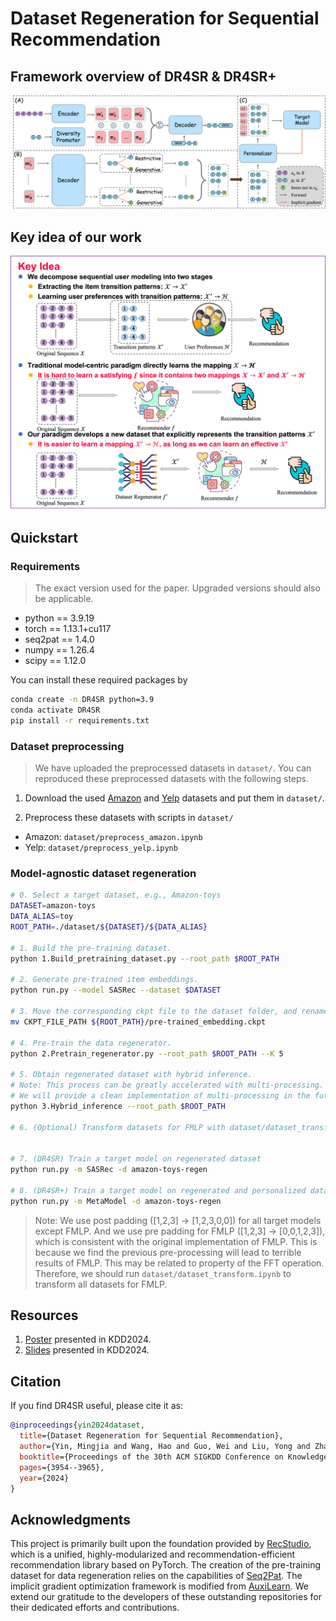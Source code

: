 # Dataset Regeneration for Sequential Recommendation

## Framework overview of DR4SR & DR4SR+

![framework](./assets/framework.png)

## Key idea of our work

![idea](./assets/idea.png)

## Quickstart

### Requirements

> The exact version used for the paper. Upgraded versions should also be applicable.

- python == 3.9.19
- torch == 1.13.1+cu117
- seq2pat == 1.4.0
- numpy == 1.26.4
- scipy == 1.12.0

You can install these required packages by 

```bash
conda create -n DR4SR python=3.9
conda activate DR4SR
pip install -r requirements.txt
```

### Dataset preprocessing

> We have uploaded the preprocessed datasets in `dataset/`. You can reproduced these preprocessed datasets with the following steps.

1. Download the used [Amazon](http://snap.stanford.edu/data/amazon/productGraph/categoryFiles/) and [Yelp](https://github.com/salesforce/ICLRec) datasets and put them in `dataset/`.

2. Preprocess these datasets with scripts in `dataset/`
  - Amazon: `dataset/preprocess_amazon.ipynb`
  - Yelp: `dataset/preprocess_yelp.ipynb`

### Model-agnostic dataset regeneration

```bash
# 0. Select a target dataset, e.g., Amazon-toys
DATASET=amazon-toys
DATA_ALIAS=toy
ROOT_PATH=./dataset/${DATASET}/${DATA_ALIAS}

# 1. Build the pre-training dataset.
python 1.Build_pretraining_dataset.py --root_path $ROOT_PATH

# 2. Generate pre-trained item embeddings.
python run.py --model SASRec --dataset $DATASET

# 3. Move the corresponding ckpt file to the dataset folder, and rename it to pre-trained_embedding.ckpt.
mv CKPT_FILE_PATH ${ROOT_PATH}/pre-trained_embedding.ckpt

# 4. Pre-train the data regenerator.
python 2.Pretrain_regenerator.py --root_path $ROOT_PATH --K 5

# 5. Obtain regenerated dataset with hybrid inference.
# Note: This process can be greatly accelerated with multi-processing. 
# We will provide a clean implementation of multi-processing in the future.
python 3.Hybrid_inference --root_path $ROOT_PATH

# 6. (Optional) Transform datasets for FMLP with dataset/dataset_transform.ipynb


# 7. (DR4SR) Train a target model on regenerated dataset
python run.py -m SASRec -d amazon-toys-regen

# 8. (DR4SR+) Train a target model on regenerated and personalized dataset. We should first change 'sub_model' option to one of the target models in `configs/metamodel.yaml`
python run.py -m MetaModel -d amazon-toys-regen
```

> Note: We use post padding ([1,2,3] -> [1,2,3,0,0]) for all target models except FMLP. And we use pre padding for FMLP ([1,2,3] -> [0,0,1,2,3]), which is consistent with the original implementation of FMLP. This is because we find the previous pre-processing will lead to terrible results of FMLP. This may be related to property of the FFT operation. Therefore, we should run `dataset/dataset_transform.ipynb` to transform all datasets for FMLP.

## Resources

1. [Poster](./assets/KDD2024_poster.pdf) presented in KDD2024.
2. [Slides](./assets/presentation.pdf) presented in KDD2024.

## Citation

If you find DR4SR useful, please cite it as:
```bibtex
@inproceedings{yin2024dataset,
  title={Dataset Regeneration for Sequential Recommendation},
  author={Yin, Mingjia and Wang, Hao and Guo, Wei and Liu, Yong and Zhang, Suojuan and Zhao, Sirui and Lian, Defu and Chen, Enhong},
  booktitle={Proceedings of the 30th ACM SIGKDD Conference on Knowledge Discovery and Data Mining},
  pages={3954--3965},
  year={2024}
}
```

## Acknowledgments

This project is primarily built upon the foundation provided by [RecStudio](https://github.com/ustcml/RecStudio), which is a unified, highly-modularized and recommendation-efficient recommendation library based on PyTorch. The creation of the pre-training dataset for data regeneration relies on the capabilities of [Seq2Pat](https://github.com/fidelity/seq2pat). The implicit gradient optimization framework is modified from [AuxiLearn](https://github.com/AvivNavon/AuxiLearn). We extend our gratitude to the developers of these outstanding repositories for their dedicated efforts and contributions.